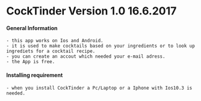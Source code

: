 # CockTinder Version 1.0 16.6.2017

#### General Information
    - this app works on Ios and Android. 
    - it is used to make cocktails based on your ingredients or to look up
    ingrediets for a cocktail recipe. 
    - you can create an accout which needed your e-mail adress. 
    - the App is free.
#### Installing requirement 
    - when you install CockTinder a Pc/Laptop or a Iphone with Ios10.3 is needed.
 
